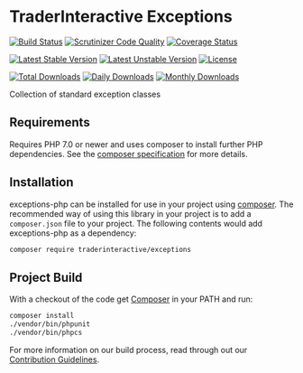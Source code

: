 # TraderInteractive Exceptions

[![Build Status](https://travis-ci.org/traderinteractive/exceptions-php.svg?branch=master)](https://travis-ci.org/traderinteractive/exceptions-php)
[![Scrutinizer Code Quality](https://scrutinizer-ci.com/g/traderinteractive/exceptions-php/badges/quality-score.png?b=master)](https://scrutinizer-ci.com/g/traderinteractive/exceptions-php/?branch=master)
[![Coverage Status](https://coveralls.io/repos/github/traderinteractive/exceptions-php/badge.svg?branch=master)](https://coveralls.io/github/traderinteractive/exceptions-php?branch=master)

[![Latest Stable Version](https://poser.pugx.org/traderinteractive/exceptions/v/stable)](https://packagist.org/packages/traderinteractive/exceptions)
[![Latest Unstable Version](https://poser.pugx.org/traderinteractive/exceptions/v/unstable)](https://packagist.org/packages/traderinteractive/exceptions)
[![License](https://poser.pugx.org/traderinteractive/exceptions/license)](https://packagist.org/packages/traderinteractive/exceptions)

[![Total Downloads](https://poser.pugx.org/traderinteractive/exceptions/downloads)](https://packagist.org/packages/traderinteractive/exceptions)
[![Daily Downloads](https://poser.pugx.org/traderinteractive/exceptions/d/daily)](https://packagist.org/packages/traderinteractive/exceptions)
[![Monthly Downloads](https://poser.pugx.org/traderinteractive/exceptions/d/monthly)](https://packagist.org/packages/traderinteractive/exceptions)

Collection of standard exception classes

## Requirements

Requires PHP 7.0 or newer and uses composer to install further PHP dependencies.  See the [composer specification](composer.json) for more details.

## Installation

exceptions-php can be installed for use in your project using [composer](http://getcomposer.org).
The recommended way of using this library in your project is to add a `composer.json` file to your project.  The following contents would add exceptions-php as a dependency:
```sh
composer require traderinteractive/exceptions
```

## Project Build

With a checkout of the code get [Composer](http://getcomposer.org) in your PATH and run:
```sh
composer install
./vendor/bin/phpunit
./vendor/bin/phpcs
```
For more information on our build process, read through out our [Contribution Guidelines](./.github/CONTRIBUTING.md).
